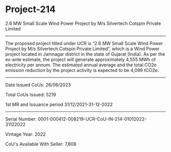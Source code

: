 # Project-214
2.6 MW Small Scale Wind Power Project by M/s Silvertech Cotspin Private Limited
_________________
The proposed project titled under UCR is “2.6 MW Small Scale Wind Power Project by M/s Silvertech Cotspin Private Limited”, which is a Wind Power project located in Jamnagar district in the state of Gujarat (India). As per the ex-ante estimate, the project will generate approximately 4,555 MWh of electricity per annum. The estimated annual average and the total CO2e emission reduction by the project activity is expected to be 4,099 tCO2e.
___________
Date Issued CoUs: 26/06/2023

Total CoUs Issued: 5219

1st MR and Issuance period 31/12/2021-31-12-2022
__________
Serial Number: 0001-000412-008219-UCR-CoU-IN-214-01012022-31122022

Vintage Year: 2022

CoU's Available With Seller: 7,808
